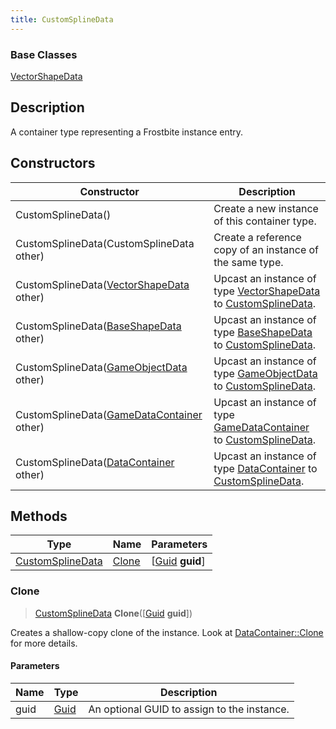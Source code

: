 ```yaml
---
title: CustomSplineData
---
```

### Base Classes

[VectorShapeData](VectorShapeData)

## Description

A container type representing a Frostbite instance entry.

## Constructors

| Constructor                                                                 | Description                                                                                                             |
| --------------------------------------------------------------------------- | ----------------------------------------------------------------------------------------------------------------------- |
| CustomSplineData()                                                          | Create a new instance of this container type.                                                                           |
| CustomSplineData(CustomSplineData other)                                    | Create a reference copy of an instance of the same type.                                                                |
| CustomSplineData([VectorShapeData](VectorShapeData) other)                  | Upcast an instance of type [VectorShapeData](VectorShapeData) to [CustomSplineData](CustomSplineData).                  |
| CustomSplineData([BaseShapeData](BaseShapeData) other)                      | Upcast an instance of type [BaseShapeData](BaseShapeData) to [CustomSplineData](CustomSplineData).                      |
| CustomSplineData([GameObjectData](GameObjectData) other)                    | Upcast an instance of type [GameObjectData](GameObjectData) to [CustomSplineData](CustomSplineData).                    |
| CustomSplineData([GameDataContainer](GameDataContainer) other)              | Upcast an instance of type [GameDataContainer](GameDataContainer) to [CustomSplineData](CustomSplineData).              |
| CustomSplineData([DataContainer](/vext/ref/shared/class/datacontainer) other) | Upcast an instance of type [DataContainer](/vext/ref/shared/class/datacontainer) to [CustomSplineData](CustomSplineData). |

## Methods

| Type                                 | Name            | Parameters                                     |
| ------------------------------------ | --------------- | ---------------------------------------------- |
| [CustomSplineData](CustomSplineData) | [Clone](#clone) | \[[Guid](/vext/ref/shared/class/guid) **guid**\] |

### Clone

> [CustomSplineData](CustomSplineData) **Clone**(\[[Guid](/vext/ref/shared/class/guid) **guid**\])

Creates a shallow-copy clone of the instance. Look at [DataContainer::Clone](/vext/ref/shared/class/datacontainer#clone) for more details.

#### Parameters

| Name | Type         | Description                                 |
| ---- | ------------ | ------------------------------------------- |
| guid | [Guid](Guid) | An optional GUID to assign to the instance. |
